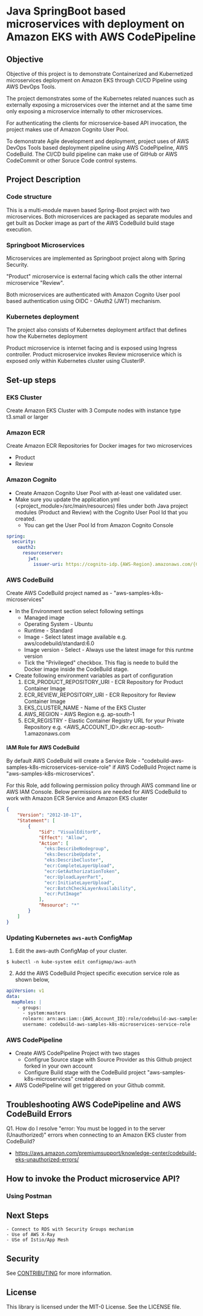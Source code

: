 # Java SpringBoot based microservices with deployment on Amazon EKS with AWS CodePipeline

## Objective

Objective of this project is to demonstrate Containerized and Kubernetized microservices deployment on Amazon EKS through CI/CD Pipeline using AWS DevOps Tools.

The project demonstrates some of the Kubernetes related nuances such as externally exposing a microservices over the internet and at the same time only exposing a microservice internally to other microservices.

For authenticating the clients for microservice-based API invocation, the project makes use of Amazon Cognito User Pool.

To demonstrate Agile development and deployment, project uses of AWS DevOps Tools based deployment pipeline using AWS CodePipeline, AWS CodeBuild. The CI/CD build pipeline can make use of GitHub or AWS CodeCommit or other Soruce Code control systems.

## Project Description
### Code structure
This is a multi-module maven based Spring-Boot project with two microservices. Both microservices are packaged as separate modules and get built as Docker image as part of the AWS CodeBuild build stage execution.

### Springboot Microservices
Microservices are implemented as Springboot project along with Spring Security. 

"Product" microservice is external facing which calls the other internal microservice "Review". 

Both microservices are authenticated with Amazon Cognito User pool based authentication using OIDC - OAuth2 (JWT) mechanism.

### Kubernetes deployment
The project also consists of Kubernetes deployment artifact that defines how the Kubernetes deployment

Product microservice is internet facing and is exposed using Ingress controller. Product microservice invokes Review microservice which is exposed only within Kubernetes cluster using ClusterIP.

## Set-up steps

### EKS Cluster
Create Amazon EKS Cluster with 3 Compute nodes with instance type t3.small or larger

### Amazon ECR
Create Amazon ECR Repositories for Docker images for two microservices
- Product
- Review

### Amazon Cognito
- Create Amazon Cognito User Pool with at-least one validated user.
- Make sure you update the application.yml (<project_module>/src/main/resources) files under both Java project modules (Product and Review) with the Cognito User Pool Id that you created.
    - You can get the User Pool Id from Amazon Cognito Console

```yaml
spring:
  security:
    oauth2:
      resourceserver:
        jwt:
          issuer-uri: https://cognito-idp.{AWS-Region}.amazonaws.com/{Cognito-user-pool-Id}
```

### AWS CodeBuild
Create AWS CodeBuild project named as - "aws-samples-k8s-microservices"
- In the Environment section select following settings
    - Managed image
    - Operating System - Ubuntu
    - Runtime - Standard
    - Image - Select latest image available e.g. aws/codebuild/standard:6.0
    - Image version - Select - Always use the latest image for this runtme version
    - Tick the "Privileged" checkbox. This flag is neede to build the Docker image inside the CodeBuild stage.
- Create following environment variables as part of configuration
    1. ECR_PRODUCT_REPOSITORY_URI - ECR Repository for Product Container Image
    2. ECR_REVIEW_REPOSITORY_URI - ECR Repository for Review Container Image
    3. EKS_CLUSTER_NAME - Name of the EKS Cluster
    4. AWS_REGION - AWS Region e.g. ap-south-1
    5. ECR_REGISTRY - Elastic Container Registry URL for your Private Repository e.g. <AWS_ACCOUNT_ID>.dkr.ecr.ap-south-1.amazonaws.com

#### IAM Role for AWS CodeBuild
By default AWS CodeBuild will create a Service Role - "codebuild-aws-samples-k8s-microservices-service-role" if AWS CodeBuild Project name is "aws-samples-k8s-microservices".

For this Role, add following permission policy through AWS command line or AWS IAM Console.
Below permissions are needed for AWS CodeBuild to work with Amazon ECR Service and Amazon EKS cluster

```json
{
    "Version": "2012-10-17",
    "Statement": [
        {
            "Sid": "VisualEditor0",
            "Effect": "Allow",
            "Action": [
              "eks:DescribeNodegroup",
              "eks:DescribeUpdate",
              "eks:DescribeCluster",
              "ecr:CompleteLayerUpload",
              "ecr:GetAuthorizationToken",
              "ecr:UploadLayerPart",
              "ecr:InitiateLayerUpload",
              "ecr:BatchCheckLayerAvailability",
              "ecr:PutImage"
            ],
            "Resource": "*"
        }
    ]
}
```       

### Updating Kubernetes `aws-auth` ConfigMap
1. Edit the aws-auth ConfigMap of your cluster.
```shell
$ kubectl -n kube-system edit configmap/aws-auth
```  
2. Add the AWS CodeBuild Project specific execution service role as shown below,
```yaml
apiVersion: v1
data:
  mapRoles: |
    - groups:
      - system:masters
      rolearn: arn:aws:iam::{AWS_Account_ID}:role/codebuild-aws-samples-k8s-microservices-service-role
      username: codebuild-aws-samples-k8s-microservices-service-role
```

### AWS CodePipeline
- Create AWS CodePipeline Project with two stages
    - Configrue Source stage with Source Provider as this Github project forked in your own account
    - Configure Build stage with the CodeBuild project "aws-samples-k8s-microservices" created above
- AWS CodePipeline will get triggered on your Github commit.

## Troubleshooting AWS CodePipeline and AWS CodeBuild Errors
Q1. How do I resolve "error: You must be logged in to the server (Unauthorized)" errors when connecting to an Amazon EKS cluster from CodeBuild?
- https://aws.amazon.com/premiumsupport/knowledge-center/codebuild-eks-unauthorized-errors/

## How to invoke the Product microservice API?
### Using Postman
<TO BE ADDED>

## Next Steps
    - Connect to RDS with Security Groups mechanism
    - Use of AWS X-Ray
    - USe of Istio/App Mesh

## Security

See [CONTRIBUTING](CONTRIBUTING.md#security-issue-notifications) for more information.

## License

This library is licensed under the MIT-0 License. See the LICENSE file.

